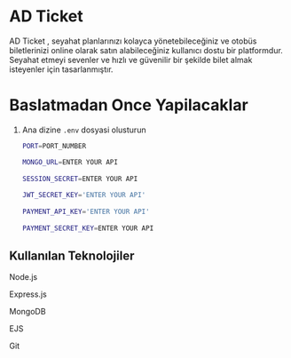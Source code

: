 
# AD Ticket

AD Ticket , seyahat planlarınızı kolayca yönetebileceğiniz ve otobüs biletlerinizi online olarak satın alabileceğiniz kullanıcı dostu bir platformdur. Seyahat etmeyi sevenler ve hızlı ve güvenilir bir şekilde bilet almak isteyenler için tasarlanmıştır.

# Baslatmadan Once Yapilacaklar

1. Ana dizine `.env` dosyasi olusturun
   ```sh
   PORT=PORT_NUMBER

   MONGO_URL=ENTER YOUR API
  
   SESSION_SECRET=ENTER YOUR API
  
   JWT_SECRET_KEY='ENTER YOUR API'
  
   PAYMENT_API_KEY='ENTER YOUR API'
  
   PAYMENT_SECRET_KEY=ENTER YOUR API
   ```

## Kullanılan Teknolojiler

Node.js

Express.js

MongoDB

EJS

Git

  
